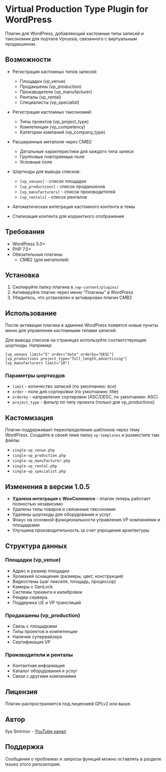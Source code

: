 # Virtual Production Type Plugin for WordPress

Плагин для WordPress, добавляющий кастомные типы записей и таксономии для портала Vprussia, связанного с виртуальным продакшеном.

## Возможности

- Регистрация кастомных типов записей:
  - Площадки (vp_venue)
  - Продакшены (vp_production)
  - Производители (vp_manufacturer)
  - Ренталы (vp_rental)
  - Специалисты (vp_specialist)

- Регистрация кастомных таксономий:
  - Типы проектов (vp_project_type)
  - Компетенции (vp_competency)
  - Категории компаний (vp_company_type)

- Расширенные метаполя через CMB2:
  - Детальные характеристики для каждого типа записи
  - Групповые повторяемые поля
  - Условные поля

- Шорткоды для вывода списков:
  - `[vp_venues]` - список площадок
  - `[vp_productions]` - список продакшенов
  - `[vp_manufacturers]` - список производителей
  - `[vp_rentals]` - список ренталов

- Автоматическая интеграция кастомного контента в темы
- Стилизация контента для корректного отображения

## Требования

- WordPress 5.0+
- PHP 7.0+
- Обязательные плагины:
  - CMB2 (для метаполей)

## Установка

1. Скопируйте папку плагина в `/wp-content/plugins/`
2. Активируйте плагин через меню "Плагины" в WordPress
3. Убедитесь, что установлен и активирован плагин CMB2

## Использование

После активации плагина в админке WordPress появятся новые пункты меню для управления кастомными типами записей.

Для вывода списков на страницах используйте соответствующие шорткоды. Например:

```
[vp_venues limit="5" order="date" orderby="DESC"]
[vp_productions project_type="full_length,advertising"]
[vp_manufacturers limit="10"]
```

### Параметры шорткодов

- `limit` - количество записей (по умолчанию: все)
- `order` - поле для сортировки (по умолчанию: title)
- `orderby` - направление сортировки (ASC/DESC, по умолчанию: ASC)
- `project_type` - фильтр по типу проекта (только для vp_productions)

## Кастомизация

Плагин поддерживает переопределение шаблонов через тему WordPress. Создайте в своей теме папку `vp-templates` и разместите там файлы:
- `single-vp_venue.php`
- `single-vp_production.php`
- `single-vp_manufacturer.php`
- `single-vp_rental.php`
- `single-vp_specialist.php`

## Изменения в версии 1.0.5

- **Удалена интеграция с WooCommerce** - плагин теперь работает полностью независимо
- Удалены типы товаров и связанные таксономии
- Удалены шорткоды для оборудования и услуг
- Фокус на основной функциональности управления VP компаниями и площадками
- Улучшена производительность за счет упрощения архитектуры

## Структура данных

### Площадки (vp_venue)
- Адрес и размер площадки
- Хромакей оснащение (размеры, цвет, конструкция)
- Видеостены (шаг пикселя, площадь, процессор)
- Камеры с GenLock
- Системы трекинга и калибровки
- Рендер сервера
- Поддержка UE и VP трансляций

### Продакшены (vp_production)
- Связь с площадками
- Типы проектов и компетенции
- Наличие супервайзера
- Сертификация VP

### Производители и ренталы
- Контактная информация
- Каталог оборудования и услуг
- Связи с другими компаниями

## Лицензия

Плагин распространяется под лицензией GPLv2 или выше.

## Автор

Ilya Smirnov - [YouTube канал](https://www.youtube.com/@IlyaSmirnov-z4n)

## Поддержка

Сообщения о проблемах и запросы функций можно оставлять в разделе Issues этого репозитория.